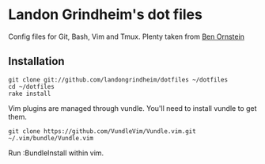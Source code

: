 # Landon Grindheim's dot files

Config files for Git, Bash, Vim and Tmux. Plenty taken from [Ben Ornstein](https://github.com/r00k/dotfiles)

## Installation

  `git clone git://github.com/landongrindheim/dotfiles ~/dotfiles`  
  `cd ~/dotfiles`  
  `rake install`  

  Vim plugins are managed through vundle. You'll need to install vundle to get them.

  `git clone https://github.com/VundleVim/Vundle.vim.git ~/.vim/bundle/Vundle.vim`

  Run :BundleInstall within vim.
